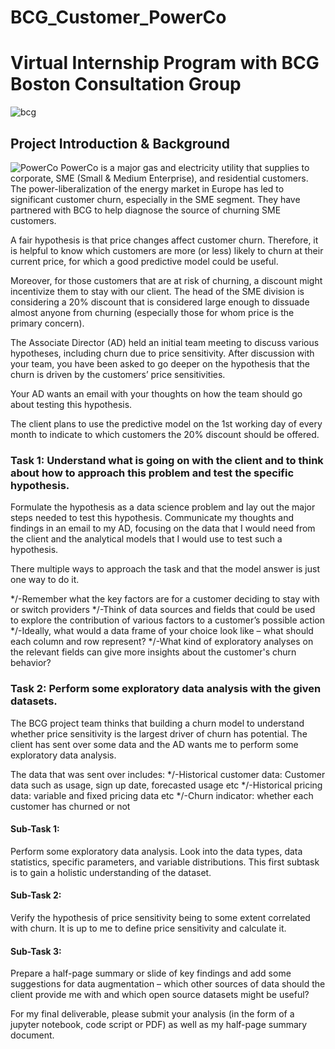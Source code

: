# BCG_Customer_PowerCo
# Virtual Internship Program with BCG Boston Consultation Group
![bcg](https://user-images.githubusercontent.com/108150096/226910129-0a561e30-d093-4a75-b905-28522963ed07.png)



      
    

## Project Introduction & Background
![PowerCo](https://user-images.githubusercontent.com/108150096/226910502-51b9677e-ec8b-44f7-adf3-954d1888580c.png)
PowerCo is a major gas and electricity utility that supplies to corporate, SME (Small & Medium Enterprise), and residential customers. The power-liberalization of the energy market in Europe has led to significant customer churn, especially in the SME segment. They have partnered with BCG to help diagnose the source of churning SME customers.

A fair hypothesis is that price changes affect customer churn. Therefore, it is helpful to know which customers are more (or less) likely to churn at their current price, for which a good predictive model could be useful.

Moreover, for those customers that are at risk of churning, a discount might incentivize them to stay with our client. The head of the SME division is considering a 20% discount that is considered large enough to dissuade almost anyone from churning (especially those for whom price is the primary concern).

The Associate Director (AD) held an initial team meeting to discuss various hypotheses, including churn due to price sensitivity. After discussion with your team, you have been asked to go deeper on the hypothesis that the churn is driven by the customers’ price sensitivities. 

Your AD wants an email with your thoughts on how the team should go about testing this hypothesis.

The client plans to use the predictive model on the 1st working day of every month to indicate to which customers the 20% discount should be offered.

### Task 1: Understand what is going on with the client and to think about how to approach this problem and test the specific hypothesis.
Formulate the hypothesis as a data science problem and lay out the major steps needed to test this hypothesis. Communicate my thoughts and findings in an email to my AD, focusing on the data that I would need from the client and the analytical models that I would use to test such a hypothesis.

There multiple ways to approach the task and that the model answer is just one way to do it.

*/-Remember what the key factors are for a customer deciding to stay with or switch providers
*/-Think of data sources and fields that could be used to explore the contribution of various factors to a customer’s possible action 
*/-Ideally, what would a data frame of your choice look like – what should each column and row represent? 
*/-What kind of exploratory analyses on the relevant fields can give more insights about the customer's churn behavior? 

### Task 2: Perform some exploratory data analysis with the given datasets.
The BCG project team thinks that building a churn model to understand whether price sensitivity is the largest driver of churn has potential. The client has sent over some data and the AD wants me to perform some exploratory data analysis.

The data that was sent over includes:
*/-Historical customer data: Customer data such as usage, sign up date, forecasted usage etc
*/-Historical pricing data: variable and fixed pricing data etc
*/-Churn indicator: whether each customer has churned or not

#### Sub-Task 1:
Perform some exploratory data analysis. Look into the data types, data statistics, specific parameters, and variable distributions. This first subtask is to gain a holistic understanding of the dataset. 

#### Sub-Task 2:
Verify the hypothesis of price sensitivity being to some extent correlated with churn. It is up to me to define price sensitivity and calculate it.

#### Sub-Task 3:
Prepare a half-page summary or slide of key findings and add some suggestions for data augmentation – which other sources of data should the client provide me with and which open source datasets might be useful? 

For my final deliverable, please submit your analysis (in the form of a jupyter notebook, code script or PDF) as well as my half-page summary document.
